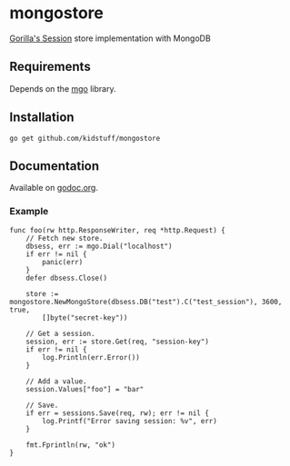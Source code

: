 mongostore
==========

[Gorilla's Session](http://www.gorillatoolkit.org/pkg/sessions) store implementation with MongoDB

## Requirements

Depends on the [mgo](https://labix.org/v2/mgo) library.

## Installation

    go get github.com/kidstuff/mongostore

## Documentation

Available on [godoc.org](http://www.godoc.org/github.com/kidstuff/mongostore).

### Example
    func foo(rw http.ResponseWriter, req *http.Request) {
        // Fetch new store.
        dbsess, err := mgo.Dial("localhost")
        if err != nil {
            panic(err)
        }
        defer dbsess.Close()

        store := mongostore.NewMongoStore(dbsess.DB("test").C("test_session"), 3600, true,
            []byte("secret-key"))

        // Get a session.
        session, err := store.Get(req, "session-key")
        if err != nil {
            log.Println(err.Error())
        }

        // Add a value.
        session.Values["foo"] = "bar"

        // Save.
        if err = sessions.Save(req, rw); err != nil {
            log.Printf("Error saving session: %v", err)
        }

        fmt.Fprintln(rw, "ok")
    }